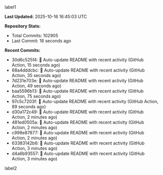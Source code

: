 
label1 
<!-- ACTIVITY_START -->
**Last Updated:** 2025-10-16 16:45:03 UTC

**Repository Stats:**
- Total Commits: 102905
- Last Commit: 16 seconds ago

**Recent Commits:**
- 30d6c525f4: 🤖 Auto-update README with recent activity (GitHub Action, 15 seconds ago)
- 68a4dddcbc: 🤖 Auto-update README with recent activity (GitHub Action, 35 seconds ago)
- 7d231e703e: 🤖 Auto-update README with recent activity (GitHub Action, 49 seconds ago)
- baa5596b13: 🤖 Auto-update README with recent activity (GitHub Action, 75 seconds ago)
- 97c5c7203f: 🤖 Auto-update README with recent activity (GitHub Action, 89 seconds ago)
- d30a172c49: 🤖 Auto-update README with recent activity (GitHub Action, 2 minutes ago)
- 481ed0505a: 🤖 Auto-update README with recent activity (GitHub Action, 2 minutes ago)
- c998e87877: 🤖 Auto-update README with recent activity (GitHub Action, 2 minutes ago)
- 63383142b6: 🤖 Auto-update README with recent activity (GitHub Action, 3 minutes ago)
- d4a6b93557: 🤖 Auto-update README with recent activity (GitHub Action, 3 minutes ago)
<!-- ACTIVITY_END -->

label2
